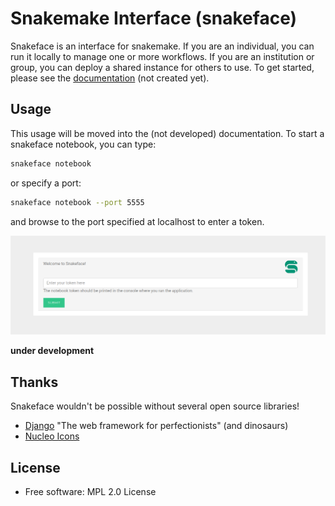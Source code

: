 # Snakemake Interface (snakeface)

Snakeface is an interface for snakemake. If you are an individual, you can run
it locally to manage one or more workflows. If you are an institution or group,
you can deploy a shared instance for others to use. To get started, please see
the [documentation](https://readthedocs.github.io/snakeface) (not created yet).

## Usage

This usage will be moved into the (not developed) documentation. To start
a snakeface notebook, you can type:

```bash
snakeface notebook
```

or specify a port:

```bash
snakeface notebook --port 5555
```

and browse to the port specified at localhost to enter a token.

![docs/images/notebook-login.png](docs/images/notebook-login.png)

**under development**

## Thanks

Snakeface wouldn't be possible without several open source libraries!

 - [Django](https://github.com/django/django) "The web framework for perfectionists" (and dinosaurs) 
 - [Nucleo Icons](https://nucleoapp.com/free-icons)

## License

 * Free software: MPL 2.0 License

